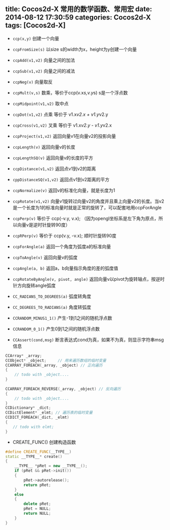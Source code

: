 title: Cocos2d-X 常用的数学函数、常用宏
date: 2014-08-12 17:30:59
categories: Cocos2d-X
tags: [Cocos2d-X]
---
- `ccp(x,y)` 创建一个向量
- `ccpFromSize(s)` 以size s的width为x，height为y创建一个向量
- `ccpAdd(v1,v2)` 向量之间的加法
- `ccpSub(v1,v2)` 向量之间的减法
- `ccpNeg(v)` 向量取反
- `ccpMult(v,s)` 数乘，等价于ccp(v.x*s,v.y*s) s是一个浮点数
- `ccpMidpoint(v1,v2)` 取中点
- `ccpDot(v1,v2)` 点乘 等价于 v1.x*v2.x + v1.y*v2.y
- `ccpCross(v1,v2)` 叉乘 等价于 v1.x*v2.y - v1.y*v2.x
- `ccpProject(v1,v2)` 返回向量v1在向量v2的投影向量
- `ccpLength(v)` 返回向量v的长度
- `ccpLengthSQ(v)` 返回向量v的长度的平方
- `ccpDistance(v1,v2)` 返回点v1到v2的距离
- `cppDistanceSQ(v1,v2)` 返回点v1到v2距离的平方
- `ccpNormalize(v)`  返回v的标准化向量，就是长度为1  

- `ccpRotate(v1,v2)` 向量v1旋转过向量v2的角度并且乘上向量v2的长度。当v2是一个长度为1的标准向量时就是正常的旋转了，可以配套地用ccpForAngle  
- `ccpPerp(v)` 等价于 ccp(-v.y, v.x); （因为opengl坐标系是左下角为原点，所以向量v是逆时针旋转90度）  
- `ccpRPerp(v)` 等价于 ccp(v.y, -v.x); 顺时针旋转90度  

- `ccpForAngle(a)` 返回一个角度为弧度a的标准向量  
- `ccpToAngle(v)` 返回向量v的弧度
- `ccpAngle(a, b)` 返回a，b向量指示角度的差的弧度值 
- `ccpRotateByAngle(v, pivot, angle)` 返回向量v以pivot为旋转轴点，按逆时针方向旋转angle弧度 

- `CC_RADIANS_TO_DEGREES(a)` 弧度转角度
- `CC_DEGREES_TO_RADIANS(a)` 角度转弧度 
- `CCRANDOM_MINUS1_1()` 产生-1到1之间的随机浮点数
- `CCRANDOM_0_1()` 产生0到1之间的随机浮点数  

- `CCAssert(cond,msg)` 断言表达式cond为真，如果不为真，则显示字符串msg信息 

```c++
CCArray* _array;  
CCObject* _object;     // 用来遍历数组的临时变量  
CCARRAY_FOREACH(_array, _object) // 正向遍历  
{  
    // todo with _object....  
}  
  
CCARRAY_FOREACH_REVERSE(_array, _object) // 反向遍历  
{  
    // todo with _object....  
}  
CCDictionary* _dict;  
CCDictElement* _elmt; // 遍历表的临时变量  
CCDICT_FOREACH(_dict, _elmt)  
{  
　　// todo with elmt;  
}  
```
- CREATE_FUNC() 创建构造函数
```c++
#define CREATE_FUNC(__TYPE__)
static __TYPE__* create()
{
	__TYPE__ *pRet = new __TYPE__();
	if (pRet && pRet->init())
	{
		pRet->autorelease();
		return pRet;
	}
	else 
	{
		delete pRet;
		pRet = NULL;
		return NULL;
	}
}
```